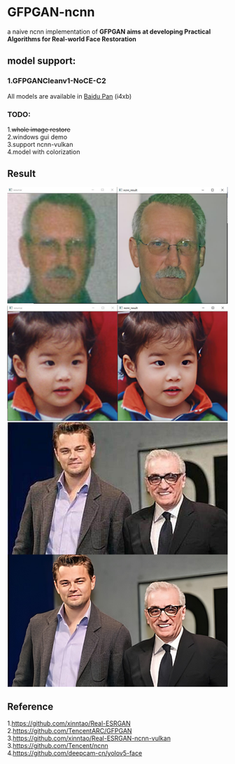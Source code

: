 # GFPGAN-ncnn  
a naive ncnn implementation of **GFPGAN aims at developing Practical Algorithms for Real-world Face Restoration**  
## model support:  
### 1.GFPGANCleanv1-NoCE-C2 
All models are available in [Baidu Pan](https://pan.baidu.com/s/1zbVwK7kh6uVfWgq9AZDJDA) (i4xb)  

### TODO:  
1.~~whole image restore~~  
2.windows gui demo  
3.support ncnn-vulkan  
4.model with colorization
## Result 
![](result_1.jpg)  
![](result_2.jpg)  
![](result_3.jpg)  

## Reference  
1.https://github.com/xinntao/Real-ESRGAN  
2.https://github.com/TencentARC/GFPGAN  
3.https://github.com/xinntao/Real-ESRGAN-ncnn-vulkan  
3.https://github.com/Tencent/ncnn  
4.https://github.com/deepcam-cn/yolov5-face  